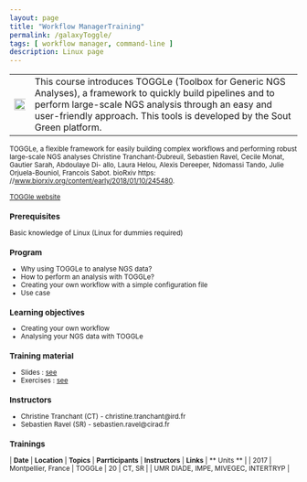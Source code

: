```yaml
---
layout: page
title: "Workflow ManagerTraining"
permalink: /galaxyToggle/
tags: [ workflow manager, command-line ]
description: Linux page
---
```

<table class="table-contact">
<tr>
<td><img width="200%" class="img-responsive" src="{{ site.url }}/images/toggleLogo2.png" alt="" />
</td>
<td>
This course introduces TOGGLe (Toolbox for Generic NGS Analyses), a framework to quickly build pipelines and to perform large-scale NGS analysis through an easy and user-friendly approach. This tools is developed by the Sout Green platform.
</td>
</tr>
</table>

<small>TOGGLe, a flexible framework for easily building complex workflows and performing robust large-scale NGS analyses
Christine Tranchant-Dubreuil, Sebastien Ravel, Cecile Monat, Gautier Sarah, Abdoulaye Di- allo, Laura Helou, Alexis Dereeper, Ndomassi Tando, Julie Orjuela-Bouniol, Francois Sabot. bioRxiv https: //www.biorxiv.org/content/early/2018/01/10/245480.

[TOGGle website](http://toggle.southgreen.fr)

### Prerequisites
Basic knowledge of Linux (Linux for dummies required)

<div id="colonne1">
<h3>Program</h3>
<ul>
<li>Why using TOGGLe to analyse NGS data?</li>
<li>How to perform an analysis with TOGGLe?</li>
<li>Creating your own workflow with a simple configuration file</li>
<li>Use case</li>
</ul>
</div>

<div id="colonne2">
<h3>Learning objectives</h3>
<ul>
<li>Creating your own workflow</li> 
<li>Analysing your NGS data with TOGGLe</li>
</ul>
</div>

<div id="colonne3">
<h3>Training material</h3>
<ul>
<li>Slides : <a target="_blank" href="{{ site.url }}/files/toggle.pdf">see</a></li>
<li>Exercises : <a target="_blank" href="{{ site.url }}/files/toggle-tp.pdf">see</a></li>

</ul>
</div>

<div id="nextInline" class="clearfix">
<h3>Instructors</h3>
<ul>
<li>Christine Tranchant (CT) - christine.tranchant@ird.fr</li>
<li>Sebastien Ravel (SR) - sebastien.ravel@cirad.fr</li>
</ul>
</div>

### Trainings

| **Date** | **Location** | **Topics** | **Parrticipants** | **Instructors** | **Links** | ** Units ** |
| 2017 | Montpellier, France | TOGGLe  | 20 | CT, SR | | UMR DIADE, IMPE, MIVEGEC, INTERTRYP |


